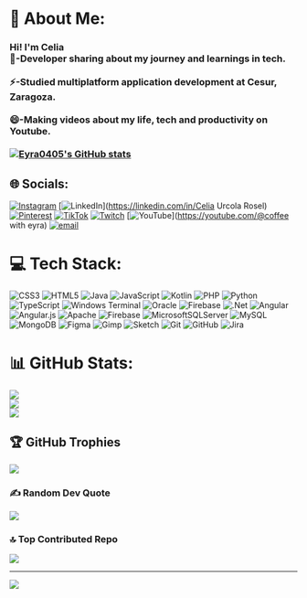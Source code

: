 # 💫 About Me:
### Hi! I'm Celia <br>  🌱-Developer sharing about my journey and learnings in tech.<br>  <br>  ⚡-Studied multiplatform application development at Cesur, Zaragoza.<br>  <br>  😄-Making videos about my life, tech and productivity on Youtube.<br><br>   [![Eyra0405's GitHub stats](https://github-readme-stats.vercel.app/api?username=Eyra0405&show_icons=true&theme=radical)](https://github.com/Eyra0405/github-readme-stats)<br>


## 🌐 Socials:
[![Instagram](https://img.shields.io/badge/Instagram-%23E4405F.svg?logo=Instagram&logoColor=white)](https://instagram.com/celiia.ugc) [![LinkedIn](https://img.shields.io/badge/LinkedIn-%230077B5.svg?logo=linkedin&logoColor=white)](https://linkedin.com/in/Celia Urcola Rosel) [![Pinterest](https://img.shields.io/badge/Pinterest-%23E60023.svg?logo=Pinterest&logoColor=white)](https://pinterest.com/eyra0405) [![TikTok](https://img.shields.io/badge/TikTok-%23000000.svg?logo=TikTok&logoColor=white)](https://tiktok.com/@celiaugcspain) [![Twitch](https://img.shields.io/badge/Twitch-%239146FF.svg?logo=Twitch&logoColor=white)](https://twitch.tv/eyra0405) [![YouTube](https://img.shields.io/badge/YouTube-%23FF0000.svg?logo=YouTube&logoColor=white)](https://youtube.com/@coffee with eyra) [![email](https://img.shields.io/badge/Email-D14836?logo=gmail&logoColor=white)](mailto:urcolarosel2002@gmail.com) 

# 💻 Tech Stack:
![CSS3](https://img.shields.io/badge/css3-%231572B6.svg?style=for-the-badge&logo=css3&logoColor=white) ![HTML5](https://img.shields.io/badge/html5-%23E34F26.svg?style=for-the-badge&logo=html5&logoColor=white) ![Java](https://img.shields.io/badge/java-%23ED8B00.svg?style=for-the-badge&logo=openjdk&logoColor=white) ![JavaScript](https://img.shields.io/badge/javascript-%23323330.svg?style=for-the-badge&logo=javascript&logoColor=%23F7DF1E) ![Kotlin](https://img.shields.io/badge/kotlin-%237F52FF.svg?style=for-the-badge&logo=kotlin&logoColor=white) ![PHP](https://img.shields.io/badge/php-%23777BB4.svg?style=for-the-badge&logo=php&logoColor=white) ![Python](https://img.shields.io/badge/python-3670A0?style=for-the-badge&logo=python&logoColor=ffdd54) ![TypeScript](https://img.shields.io/badge/typescript-%23007ACC.svg?style=for-the-badge&logo=typescript&logoColor=white) ![Windows Terminal](https://img.shields.io/badge/Windows%20Terminal-%234D4D4D.svg?style=for-the-badge&logo=windows-terminal&logoColor=white) ![Oracle](https://img.shields.io/badge/Oracle-F80000?style=for-the-badge&logo=oracle&logoColor=white) ![Firebase](https://img.shields.io/badge/firebase-%23039BE5.svg?style=for-the-badge&logo=firebase) ![.Net](https://img.shields.io/badge/.NET-5C2D91?style=for-the-badge&logo=.net&logoColor=white) ![Angular](https://img.shields.io/badge/angular-%23DD0031.svg?style=for-the-badge&logo=angular&logoColor=white) ![Angular.js](https://img.shields.io/badge/angular.js-%23E23237.svg?style=for-the-badge&logo=angularjs&logoColor=white) ![Apache](https://img.shields.io/badge/apache-%23D42029.svg?style=for-the-badge&logo=apache&logoColor=white) ![Firebase](https://img.shields.io/badge/firebase-a08021?style=for-the-badge&logo=firebase&logoColor=ffcd34) ![MicrosoftSQLServer](https://img.shields.io/badge/Microsoft%20SQL%20Server-CC2927?style=for-the-badge&logo=microsoft%20sql%20server&logoColor=white) ![MySQL](https://img.shields.io/badge/mysql-4479A1.svg?style=for-the-badge&logo=mysql&logoColor=white) ![MongoDB](https://img.shields.io/badge/MongoDB-%234ea94b.svg?style=for-the-badge&logo=mongodb&logoColor=white) ![Figma](https://img.shields.io/badge/figma-%23F24E1E.svg?style=for-the-badge&logo=figma&logoColor=white) ![Gimp](https://img.shields.io/badge/Gimp-657D8B?style=for-the-badge&logo=gimp&logoColor=FFFFFF) ![Sketch](https://img.shields.io/badge/Sketch-FFB387?style=for-the-badge&logo=sketch&logoColor=black) ![Git](https://img.shields.io/badge/git-%23F05033.svg?style=for-the-badge&logo=git&logoColor=white) ![GitHub](https://img.shields.io/badge/github-%23121011.svg?style=for-the-badge&logo=github&logoColor=white) ![Jira](https://img.shields.io/badge/jira-%230A0FFF.svg?style=for-the-badge&logo=jira&logoColor=white)
# 📊 GitHub Stats:
![](https://github-readme-stats.vercel.app/api?username=Eyra0405&theme=dracula&hide_border=false&include_all_commits=false&count_private=false)<br/>
![](https://nirzak-streak-stats.vercel.app/?user=Eyra0405&theme=dracula&hide_border=false)<br/>
![](https://github-readme-stats.vercel.app/api/top-langs/?username=Eyra0405&theme=dracula&hide_border=false&include_all_commits=false&count_private=false&layout=compact)

## 🏆 GitHub Trophies
![](https://github-profile-trophy.vercel.app/?username=Eyra0405&theme=dracula&no-frame=false&no-bg=true&margin-w=4)

### ✍️ Random Dev Quote
![](https://quotes-github-readme.vercel.app/api?type=horizontal&theme=radical)

### 🔝 Top Contributed Repo
![](https://github-contributor-stats.vercel.app/api?username=Eyra0405&limit=5&theme=dracula&combine_all_yearly_contributions=true)

---
[![](https://visitcount.itsvg.in/api?id=Eyra0405&icon=2&color=10)](https://visitcount.itsvg.in)

<!-- Proudly created with GPRM ( https://gprm.itsvg.in ) -->
